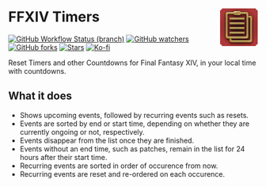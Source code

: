 # FFXIV Timers <img src="public/apple-touch-icon.png" alt="" align="right">

[![GitHub Workflow Status (branch)](https://img.shields.io/github/workflow/status/costasak/ffxiv-timers/Node.js%20CI/main)](https://github.com/CostasAK/ffxiv-timers/actions/workflows/node.js.yml)
[![GitHub watchers](https://img.shields.io/github/watchers/costasak/ffxiv-timers)](https://github.com/CostasAK/ffxiv-timers)
[![GitHub forks](https://img.shields.io/github/forks/costasak/ffxiv-timers)](https://github.com/CostasAK/ffxiv-timers/network/members)
[![Stars](https://img.shields.io/github/stars/costasak/ffxiv-timers)](https://github.com/CostasAK/ffxiv-timers)
[![Ko-fi](https://img.shields.io/badge/ko--fi-CostasAK-F16061?logo=ko-fi)](https://ko-fi.com/CostasAK)

Reset Timers and other Countdowns for Final Fantasy XIV, in your local time with countdowns.

## What it does

- Shows upcoming events, followed by recurring events such as resets.
- Events are sorted by end or start time, depending on whether they are currently ongoing or not, respectively.
- Events disappear from the list once they are finished.
- Events without an end time, such as patches, remain in the list for 24 hours after their start time.
- Recurring events are sorted in order of occurence from now.
- Recurring events are reset and re-ordered on each occurence.
